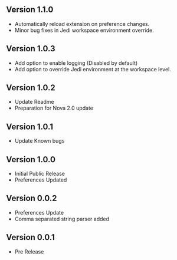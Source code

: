 ## Version 1.1.0
- Automatically reload extension on preference changes.
- Minor bug fixes in Jedi workspace environment override.

## Version 1.0.3
- Add option to enable logging (Disabled by default)
- Add option to override Jedi environment at the workspace level.

## Version 1.0.2
- Update Readme
- Preparation for Nova 2.0 update

## Version 1.0.1
- Update Known bugs

## Version 1.0.0
- Initial Public Release
- Preferences Updated

## Version 0.0.2
- Preferences Update
- Comma separated string parser added

## Version 0.0.1
- Pre Release
